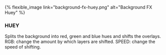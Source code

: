 ---
---

{% flexible_image link="background-fx-huey.png" alt="Background FX Huey" %}

### HUEY
Splits the background into red, green and blue hues and shifts the overlays.
RGB: change the amount by which layers are shifted.
SPEED: change the speed of shifting.
